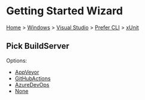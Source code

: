 # Getting Started Wizard

[Home](/docs/wiz/readme.md) > [Windows](Windows.md) > [Visual Studio](Windows_VisualStudio.md) > [Prefer CLI](Windows_VisualStudio_Cli.md) > [xUnit](Windows_VisualStudio_Cli_xUnit.md)

## Pick BuildServer

Options:
 * [AppVeyor](Windows_VisualStudio_Cli_xUnit_AppVeyor.md)
 * [GitHubActions](Windows_VisualStudio_Cli_xUnit_GitHubActions.md)
 * [AzureDevOps](Windows_VisualStudio_Cli_xUnit_AzureDevOps.md)
 * [None](Windows_VisualStudio_Cli_xUnit_None.md)

